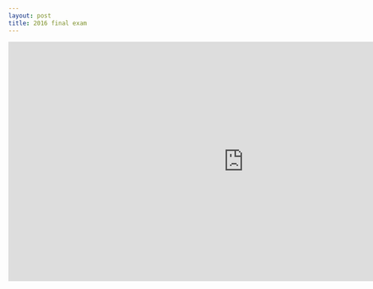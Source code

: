 ```yaml
---
layout: post
title: 2016 final exam
---
```



<iframe width="943" height="480" src="https://www.youtube.com/embed/mip5FxtZy_c" frameborder="0" allow="accelerometer; autoplay; encrypted-media; gyroscope; picture-in-picture" allowfullscreen></iframe>
